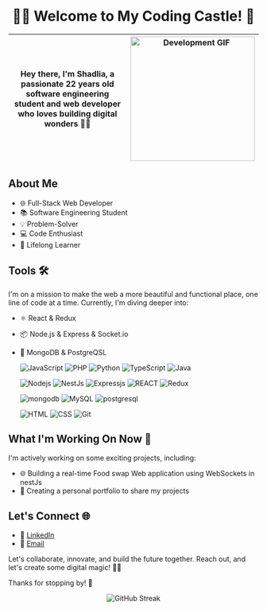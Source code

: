 <h1 align="center">👩‍💻 Welcome to My Coding Castle! 🏰</h1>

| Hey there, I'm Shadlia, a passionate 22 years old software engineering student and web developer who loves building digital wonders 👩‍💼 | <img src="https://media.giphy.com/media/SpopD7IQN2gK3qN4jS/giphy.gif" alt="Development GIF" width="250px"> |
| :---: | --- |

## About Me

- 🌐 Full-Stack Web Developer
- 📚  Software Engineering Student
- 💡 Problem-Solver 
- 💻 Code Enthusiast
- 🌟 Lifelong Learner
  
## Tools 🛠️
I'm on a mission to make the web a more beautiful and functional place, one line of code at a time. Currently, I'm diving deeper into:

- ⚛️ React & Redux
- 📦 Node.js & Express & Socket.io
- 💾 MongoDB & PostgreQSL

  ![JavaScript](https://img.shields.io/badge/JavaScript-323330?style=for-the-badge&logo=javascript&logoColor=F7DF1E)
  ![PHP](https://img.shields.io/badge/PHP-777BB4?style=for-the-badge&color=302d41&logo=php&logoColor=F7DF1E)
  ![Python](https://img.shields.io/badge/-Python-05122A?style=for-the-badge&color=302d41&logo=python)
  ![TypeScript](https://img.shields.io/badge/-TypeScript-05122A?style=for-the-badge&color=302d41&logo=typescript&logoColor=007acc)
  ![Java](https://img.shields.io/badge/Java-ED8B00?style=for-the-badge&color=302d41&logo=openjdk&logoColor=007acc) 

  ![Nodejs](https://img.shields.io/badge/-Node-05122A?style=for-the-badge&color=302d41&logo=node.js&logoColor=3c873a)
  ![NestJs](https://img.shields.io/badge/-Nest.js-05122A?style=for-the-badge&color=302d41&logo=nest.js&logoColor=3c873a)
  ![Expressjs](https://img.shields.io/badge/Express.js-404D59?style=for-the-badge&color=302d41&logo=express.js&logoColor=3c873a)
  ![REACT](https://img.shields.io/badge/-React-05122A?style=for-the-badge&color=302d41&logo=react&logoColor=61dbfb)
  ![Redux](https://img.shields.io/badge/Redux-593D88?style=for-the-badge&color=302d41&logo=redux&logoColor=3c873a)

  ![mongodb](https://img.shields.io/badge/MongoDB-4EA94B?style=for-the-badge&color=302d41&logo=mongodb&logoColor=3c873a)
  ![MySQL](https://img.shields.io/badge/-SQL-05122A?style=for-the-badge&color=302d41&logo=mysql&logoColor=0064a5)
  ![postgresql](https://img.shields.io/badge/PostgreSQL-316192?style=for-the-badge&color=302d41&logo=postgresql&logoColor=0064a5)


  ![HTML](https://img.shields.io/badge/HTML-239120?style=for-the-badge&color=302d41&logo=html5&logoColor=007acc)
  ![CSS](https://img.shields.io/badge/CSS-239120?&style=for-the-badge&color=302d41&logo=css3&logoColor=007acc)
  ![Git](https://img.shields.io/badge/-Git-05122A?style=for-the-badge&color=302d41&logo=git)

## What I'm Working On Now 🔧

I'm actively working on some exciting projects, including:

- 🌐 Building a real-time Food swap Web application using WebSockets in nestJs
- 🎯 Creating a personal portfolio to share my projects

## Let's Connect 🌐

- 💬 [LinkedIn](https://www.linkedin.com/in/shadlia-el-amri-aa97211b4/)
- 📧 [Email](shadliaelamri@gmail.com)

Let's collaborate, innovate, and build the future together. Reach out, and let's create some digital magic! 💫✨

Thanks for stopping by! 💖
<p align="center">
  <img src="https://github-readme-streak-stats.herokuapp.com/?user=shadlia&theme=dark" alt="GitHub Streak">
</p>



